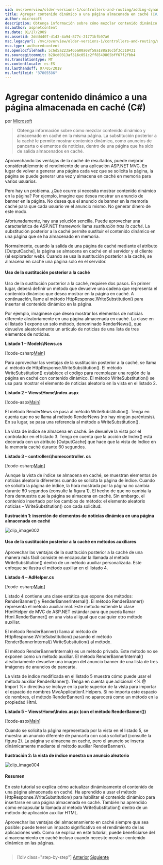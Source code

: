 ```yaml
---
uid: mvc/overview/older-versions-1/controllers-and-routing/adding-dynamic-content-to-a-cached-page-cs
title: Agregar contenido dinámico a una página almacenada en caché (C#) | Microsoft Docs
author: microsoft
description: Obtenga información sobre cómo mezclar contenido dinámico y almacenado en caché en la misma página. La substitución posterior a la caché le permite mostrar contenido dinámico, como o los anuncios de pancarta...
ms.author: aspnetcontent
ms.date: 01/27/2009
ms.assetid: 2ddd4407-d143-4a94-877c-21771bfb97a6
msc.legacyurl: /mvc/overview/older-versions-1/controllers-and-routing/adding-dynamic-content-to-a-cached-page-cs
msc.type: authoredcontent
ms.openlocfilehash: 5c6d5a223a465a00a08f58a188a16cbf3c310431
ms.sourcegitcommit: b28cd0313af316c051c2ff8549865bff67f2fbb4
ms.translationtype: MT
ms.contentlocale: es-ES
ms.lasthandoff: 07/05/2018
ms.locfileid: "37805586"
---
```

<a name="adding-dynamic-content-to-a-cached-page-c"></a>Agregar contenido dinámico a una página almacenada en caché (C#)
====================
por [Microsoft](https://github.com/microsoft)

> Obtenga información sobre cómo mezclar contenido dinámico y almacenado en caché en la misma página. La substitución posterior a la caché le permite mostrar contenido dinámico, como anuncios de pancarta o elementos de noticias, dentro de una página que ha sido de salida almacenados en caché.


Aprovechando las ventajas de la caché de resultados, puede mejorar considerablemente el rendimiento de una aplicación ASP.NET MVC. En lugar de volver a generar una página cada vez que se solicita la página, la página se puede generar una vez y almacena en caché en memoria para varios usuarios.

Pero hay un problema. ¿Qué ocurre si necesita mostrar contenido dinámico en la página? Por ejemplo, imagine que desea mostrar un anuncio de banner en la página. No desea que el anuncio de banner en la memoria caché para que cada usuario ve el anuncio mismo. No generar dinero de este modo.

Afortunadamente, hay una solución sencilla. Puede aprovechar una característica de ASP.NET framework llama *sustitución tras la caché*. La substitución posterior a la caché permite sustituir el contenido dinámico en una página que se ha almacenado en memoria.


Normalmente, cuando la salida de una página de caché mediante el atributo [OutputCache], la página se almacena en caché en el servidor y el cliente (el explorador web). Cuando se usa la sustitución posterior a la caché, se almacena en caché una página solo en el servidor.


#### <a name="using-post-cache-substitution"></a>Uso de la sustitución posterior a la caché

Uso de la sustitución posterior a la caché, requiere dos pasos. En primer lugar, deberá definir un método que devuelve una cadena que representa el contenido dinámico que desea mostrar en la página en caché. A continuación, llame al método HttpResponse.WriteSubstitution() para insertar el contenido dinámico en la página.

Por ejemplo, imagínese que desea mostrar los elementos de noticias diferente aleatoriamente en una página almacenada en caché. La clase en el listado 1 expone un solo método, denominado RenderNews(), que devuelve aleatoriamente un artículo de noticias de una lista de tres elementos de noticias.

**Listado 1 – Models\News.cs**

[!code-csharp[Main](adding-dynamic-content-to-a-cached-page-cs/samples/sample1.cs)]

Para aprovechar las ventajas de la sustitución posterior a la caché, se llama al método de HttpResponse.WriteSubstitution(). El método WriteSubstitution() establece el código para reemplazar una región de la página en caché con contenido dinámico. El método WriteSubstitution() se usa para mostrar el elemento de noticias aleatorio en la vista en el listado 2.

**Listado 2 – Views\Home\Index.aspx**

[!code-aspx[Main](adding-dynamic-content-to-a-cached-page-cs/samples/sample2.aspx)]

El método RenderNews se pasa al método WriteSubstitution(). Tenga en cuenta que no se llama al método RenderNews (no hay ningún paréntesis). En su lugar, se pasa una referencia al método a WriteSubstitution().

La vista de índice se almacena en caché. Se devuelve la vista por el controlador en el listado 3. Tenga en cuenta que la acción de Index() está decorada con un atributo [OutputCache] que hace que la vista de índice en la memoria caché durante 60 segundos.

**Listado 3 – controllers\homecontroller. cs**

[!code-csharp[Main](adding-dynamic-content-to-a-cached-page-cs/samples/sample3.cs)]

Aunque la vista de índice se almacena en caché, se muestran elementos de noticias aleatorio diferentes cuando se solicita la página de índice. Cuando se solicita la página de índice, la hora mostrada por la página no cambia durante 60 segundos (consulte la figura 1). El hecho de que no cambia la hora demuestra que la página se almacena en caché. Sin embargo, el contenido insertado por los cambios de método: el elemento aleatorio noticias – WriteSubstitution() con cada solicitud.

**Ilustración 1: inserción de elementos de noticias dinámica en una página almacenada en caché**

![clip_image002](adding-dynamic-content-to-a-cached-page-cs/_static/image1.jpg)

#### <a name="using-post-cache-substitution-in-helper-methods"></a>Uso de la sustitución posterior a la caché en métodos auxiliares

Aprovechar las ventajas de la sustitución posterior a la caché de una manera más fácil consiste en encapsular la llamada al método WriteSubstitution() dentro de un método auxiliar personalizada. Este enfoque se ilustra el método auxiliar en el listado 4.

**Listado 4 – AdHelper.cs**

[!code-csharp[Main](adding-dynamic-content-to-a-cached-page-cs/samples/sample4.cs)]

Listado 4 contiene una clase estática que expone dos métodos: RenderBanner() y RenderBannerInternal(). El método RenderBanner() representa el método auxiliar real. Este método extiende la clase HtmlHelper de MVC de ASP.NET estándar para que pueda llamar Html.RenderBanner() en una vista al igual que cualquier otro método auxiliar.

El método RenderBanner() llama al método de HttpResponse.WriteSubstitution() pasando el método RenderBannerInternal() WriteSubsitution() al método.

El método RenderBannerInternal() es un método privado. Este método no se exponen como un método auxiliar. El método RenderBannerInternal() aleatoriamente devuelve una imagen del anuncio banner de una lista de tres imágenes de anuncios de pancarta.

La vista de índice modificada en el listado 5 muestra cómo puede usar el método auxiliar RenderBanner(). Tenga en cuenta que adicional &lt;% @ Import %&gt; directiva se incluye en la parte superior de la vista para importar el espacio de nombres MvcApplication1.Helpers. Si no importa este espacio de nombres, el método RenderBanner() no aparecerá como un método en la propiedad Html.

**Listado 5 – Views\Home\Index.aspx (con el método RenderBanner())**

[!code-aspx[Main](adding-dynamic-content-to-a-cached-page-cs/samples/sample5.aspx)]

Cuando se solicita la página representada por la vista en el listado 5, se muestra un anuncio diferente de pancarta con cada solicitud (consulte la figura 2). La página se almacena en caché, pero el anuncio se inserta dinámicamente mediante el método auxiliar RenderBanner().

**Ilustración 2: la vista de índice muestra un anuncio aleatorio**

![clip_image004](adding-dynamic-content-to-a-cached-page-cs/_static/image2.jpg)

#### <a name="summary"></a>Resumen

En este tutorial se explica cómo actualizar dinámicamente el contenido de una página almacenada en caché. Ha aprendido a usar el método HttpResponse.WriteSubstitution() para habilitar el contenido dinámico para insertarse en una página almacenada en caché. También ha aprendido cómo encapsular la llamada al método WriteSubstitution() dentro de un método de aplicación auxiliar HTML.

Aprovechar las ventajas del almacenamiento en caché siempre que sea posible: puede tener un impacto significativo en el rendimiento de las aplicaciones web. Como se explica en este tutorial, puede beneficiarse del almacenamiento en caché incluso cuando necesite mostrar contenido dinámico en las páginas.

## 

## 

> [!div class="step-by-step"]
> [Anterior](improving-performance-with-output-caching-cs.md)
> [Siguiente](creating-a-controller-cs.md)
